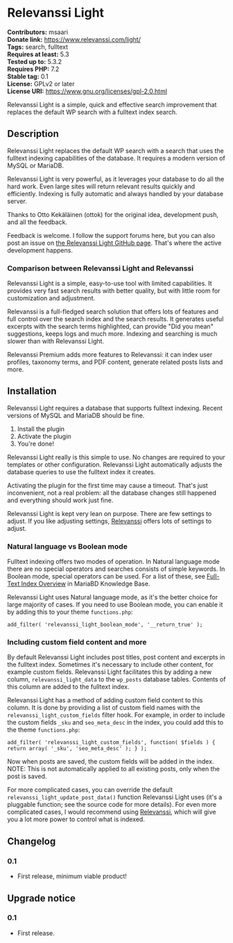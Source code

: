 # Relevanssi Light 
**Contributors:** msaari  
**Donate link:** https://www.relevanssi.com/light/  
**Tags:** search, fulltext  
**Requires at least:** 5.3  
**Tested up to:** 5.3.2  
**Requires PHP:** 7.2  
**Stable tag:** 0.1  
**License:** GPLv2 or later  
**License URI:** https://www.gnu.org/licenses/gpl-2.0.html  

Relevanssi Light is a simple, quick and effective search improvement that replaces the default WP search with a fulltext index search.


## Description 

Relevanssi Light replaces the default WP search with a search that uses the fulltext indexing capabilities of the database. It requires a modern version of MySQL or MariaDB.

Relevanssi Light is very powerful, as it leverages your database to do all the hard work. Even large sites will return relevant results quickly and efficiently. Indexing is fully automatic and always handled by your database server.

Thanks to Otto Kekäläinen (ottok) for the original idea, development push, and all the feedback.

Feedback is welcome. I follow the support forums here, but you can also post an issue on [the Relevanssi Light GitHub page](https://github.com/msaari/relevanssi-light). That's where the active development happens.


### Comparison between Relevanssi Light and Relevanssi 

Relevanssi Light is a simple, easy-to-use tool with limited capabilities. It provides very fast search results with better quality, but with little room for customization and adjustment.

Relevanssi is a full-fledged search solution that offers lots of features and full control over the search index and the search results. It generates useful excerpts with the search terms highlighted, can provide "Did you mean" suggestions, keeps logs and much more. Indexing and searching is much slower than with Relevanssi Light.

Relevanssi Premium adds more features to Relevanssi: it can index user profiles, taxonomy terms, and PDF content, generate related posts lists and more.


## Installation 

Relevanssi Light requires a database that supports fulltext indexing. Recent versions of MySQL and MariaDB should be fine.

1. Install the plugin
1. Activate the plugin
1. You're done!

Relevanssi Light really is this simple to use. No changes are required to your templates or other configuration. Relevanssi Light automatically adjusts the database queries to use the fulltext index it creates.

Activating the plugin for the first time may cause a timeout. That's just inconvenient, not a real problem: all the database changes still happened and everything should work just fine.

Relevanssi Light is kept very lean on purpose. There are few settings to adjust. If you like adjusting settings, [Relevanssi](https://wordpress.org/plugins/relevanssi/) offers lots of settings to adjust.


### Natural language vs Boolean mode 

Fulltext indexing offers two modes of operation. In Natural language mode there are no special operators and searches consists of simple keywords. In Boolean mode, special operators can be used. For a list of these, see [Full-Text Index Overview](https://mariadb.com/kb/en/full-text-index-overview/) in MariaBD Knowledge Base.

Relevanssi Light uses Natural language mode, as it's the better choice for large majority of cases. If you need to use Boolean mode, you can enable it by adding this to your theme `functions.php`:

```
add_filter( 'relevanssi_light_boolean_mode', '__return_true' );
```


### Including custom field content and more 

By default Relevanssi Light includes post titles, post content and excerpts in the fulltext index. Sometimes it's necessary to include other content, for example custom fields. Relevanssi Light facilitates this by adding a new column, `relevanssi_light_data` to the `wp_posts` database tables. Contents of this column are added to the fulltext index.

Relevanssi Light has a method of adding custom field content to this column. It is done by providing a list of custom field names with the `relevanssi_light_custom_fields` filter hook. For example, in order to include the custom fields `_sku` and `seo_meta_desc` in the index, you could add this to the theme `functions.php`:

```
add_filter( 'relevanssi_light_custom_fields', function( $fields ) { return array( '_sku', 'seo_meta_desc' ); } );
```

Now when posts are saved, the custom fields will be added in the index. NOTE: This is not automatically applied to all existing posts, only when the post is saved.

For more complicated cases, you can override the default `relevanssi_light_update_post_data()` function Relevanssi Light uses (it's a pluggable function; see the source code for more details). For even more complicated cases, I would recommend using [Relevanssi](https://wordpress.org/plugins/relevanssi/), which will give you a lot more power to control what is indexed.


## Changelog 

### 0.1 
* First release, minimum viable product!


## Upgrade notice 

### 0.1 
* First release.
